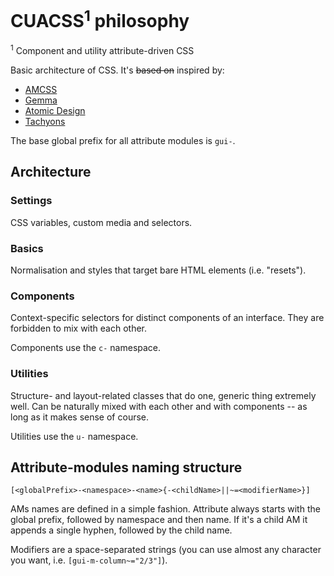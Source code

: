# CUACSS<sup>1</sup> philosophy

<sup>1</sup> Component and utility attribute-driven CSS

Basic architecture of CSS. It's ~~based on~~ inspired by:

- [AMCSS](https://amcss.github.io/)
- [Gemma](https://github.com/colepeters/gemma)
- [Atomic Design](http://demo.patternlab.io)
- [Tachyons](http://tachyons.io/)

The base global prefix for all attribute modules is `gui-`.


## Architecture


### Settings

CSS variables, custom media and selectors.


### Basics

Normalisation and styles that target bare HTML elements (i.e. "resets").


### Components

Context-specific selectors for distinct components of an interface. They are
forbidden to mix with each other.

Components use the `c-` namespace.


### Utilities

Structure- and layout-related classes that do one, generic thing extremely well.
Can be naturally mixed with each other and with components -- as long as it
makes sense of course.

Utilities use the `u-` namespace.


## Attribute-modules naming structure

```
[<globalPrefix>-<namespace>-<name>{-<childName>||~=<modifierName>}]
```

AMs names are defined in a simple fashion. Attribute always starts with the
global prefix, followed by namespace and then name. If it's a child AM it
appends a single hyphen, followed by the child name.

Modifiers are a space-separated strings (you can use almost any character you
want, i.e. `[gui-m-column~="2/3"]`).
